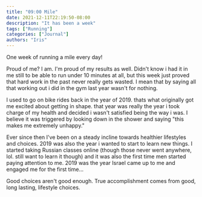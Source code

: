```yaml
---
title: "09:00 Mile"
date: 2021-12-11T22:19:50-08:00
description: "It has been a week"
tags: ["Running"]
categories: ["Journal"]
authors: "Iris"
---
```


One week of running a mile every day!

Proud of me? I am. I'm proud of my results as well. Didn't know i had it in me still to be able to run under 10 minutes at all, but this week just proved that hard work in the past never really gets wasted. I mean that by saying all that working out i did in the gym last year wasn't for nothing. 

I used to go on bike rides back in the year of 2019. thats what originally got me excited about getting in shape. that year was really the year i took charge of my health and decided i wasn't satisfied being the way i was. I believe it was triggered by looking down in the shower and saying "this makes me extremely unhappy."

Ever since then I've been on a steady incline towards healthier lifestyles and choices. 2019 was also the year i wanted to start to learn new things. I started taking Russian classes online (though those never went anywhere, lol. still want to learn it though) and it was also the first time men started paying attention to me. 2019 was the year Israel came up to me and engaged me for the first time...

Good choices aren't good enough. True accomplishment comes from good, long lasting, lifestyle choices.
